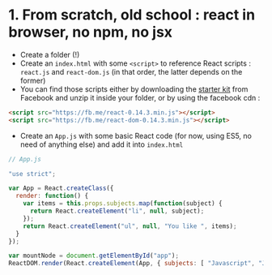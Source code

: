 # 1. From scratch, old school : react in browser, no npm, no jsx

- Create a folder (!)
- Create an `index.html` with some `<script>` to reference React scripts : `react.js` and `react-dom.js` (in that order, the latter depends on the former)
- You can find those scripts either by downloading the [starter kit](https://facebook.github.io/react/downloads/react-0.14.3.zip) from Facebook and unzip it inside your folder, or by using the facebook cdn :
```html
<script src="https://fb.me/react-0.14.3.min.js"></script>
<script src="https://fb.me/react-dom-0.14.3.min.js"></script>
```
- Create an `App.js` with some basic React code (for now, using ES5, no need of anything else) and add it into `index.html`

```js
// App.js

"use strict";

var App = React.createClass({
  render: function() {
    var items = this.props.subjects.map(function(subject) {
      return React.createElement("li", null, subject);
    });
    return React.createElement("ul", null, "You like ", items);
  }
});

var mountNode = document.getElementById("app");
ReactDOM.render(React.createElement(App, { subjects: [ "Javascript", "Java" ] }), mountNode);
```


